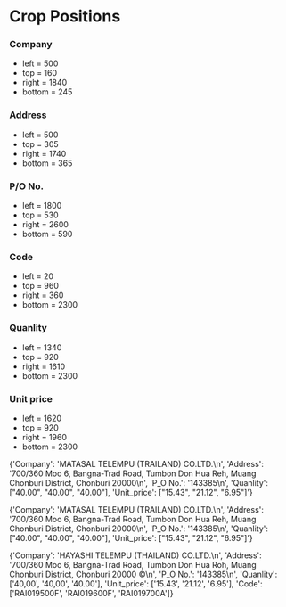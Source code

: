 # Crop Positions

### Company

-   left = 500
-   top = 160
-   right = 1840
-   bottom = 245

### Address

-   left = 500
-   top = 305
-   right = 1740
-   bottom = 365

### P/O No.

-   left = 1800
-   top = 530
-   right = 2600
-   bottom = 590

### Code

-   left = 20
-   top = 960
-   right = 360
-   bottom = 2300

### Quanlity

-   left = 1340
-   top = 920
-   right = 1610
-   bottom = 2300

### Unit price

-   left = 1620
-   top = 920
-   right = 1960
-   bottom = 2300

{'Company': 'MATASAL TELEMPU (TRAILAND) CO.LTD.\n', 'Address': '700/360 Moo 6, Bangna-Trad Road, Tumbon Don Hua Reh, Muang Chonburi District, Chonburi 20000\n', 'P_O No.': '143385\n', 'Quanlity': ["40.00", "40.00", "40.00"], 'Unit_price': ["15.43", "21.12", "6.95"]'}

{'Company': 'MATASAL TELEMPU (TRAILAND) CO.LTD.\n', 'Address': '700/360 Moo 6, Bangna-Trad Road, Tumbon Don Hua Reh, Muang Chonburi District, Chonburi 20000\n', 'P_O No.': '143385\n', 'Quanlity': ["40.00", "40.00", "40.00"], 'Unit_price': ["15.43", "21.12", "6.95"]'}

{'Company': 'HAYASHI TELEMPU (THAILAND) CO.LTD.\n', 'Address': '700/360 Moo 6, Bangna-Trad Road, Tumbon Don Hua Roh, Muang Chonburi District, Chonburi 20000 ©\n', 'P_O No.': '143385\n', 'Quanlity': ['40,00', '40,00', '40.00'], 'Unit_price': ['15.43', '21.12', '6.95'], 'Code': ['RAI019500F', 'RAI019600F', 'RAI019700A']}
